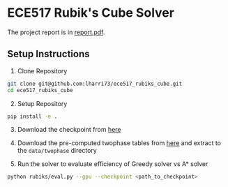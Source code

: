 # ECE517 Rubik's Cube Solver

The project report is in [report.pdf](report.pdf).

## Setup Instructions

1. Clone Repository

```bash
git clone git@github.com:lharri73/ece517_rubiks_cube.git
cd ece517_rubiks_cube
```

2. Setup Repository

```bash
pip install -e .
```

3. Download the checkpoint from [here](https://drive.google.com/file/d/1rg5s-dZmf1IuQAvfhk1-kJ9uzz3QBOpW/view?usp=share_link)

4. Download the pre-computed twophase tables from [here](https://drive.google.com/file/d/1eS9JVfxasUEZx7evKnnozKCm4dzDJiUx/view?usp=share_link) and extract to the `data/twophase` directory

6. Run the solver to evaluate efficiency of Greedy solver vs A* solver

```bash
python rubiks/eval.py --gpu --checkpoint <path_to_checkpoint>
```
